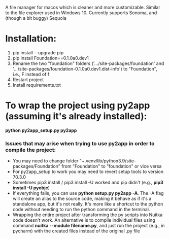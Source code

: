 A file manager for macos which is cleaner and more customizable.
Similar to the file explorer used in Windows 10.
Currently supports Sonoma, and (though a bit buggy) Sequoia


# **Installation:**
1. pip install --upgrade pip
2. pip install Foundation==0.1.0a0.dev1
3. Rename the two "foundation" folders ('.../site-packages/foundation' and '.../site-packages/foundation-0.1.0a0.dev1.dist-info') to "Foundation", i.e., F instead of f
4. Restart project
5. Install requirements.txt




# To wrap the project using py2app (assuming it's already installed):

**python py2app_setup.py py2app**

### Issues that may arise when trying to use py2app in order to compile the project:
* You may need to change folder "~.venv/lib/python3.9/site-packages/Foundation" from "Foundation" to "foundation" or vice versa 
* For py2app_setup to work you may need to revert setup tools to version 70.3.0
* Sometimes pip3 install / pip3 install -U worked and pip didn't (e.g., **pip3 install -U pyobjc**)
* If everything fails, you can use **python setup.py py2app -A**. The -A flag will create an alias to the source code, making it behave as if it's a standalone app, but it's not really. It's more like a shortcut to the python code without needing to run the python command in the terminal. 
* Wrapping the entire project after transforming the py scripts into Nuitka code doesn't work. An alternative is to compile individual files using command **nuitka --module filename.py**, and just run the project (e.g., in pycharm) with the created files instead of the original .py file
